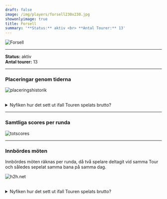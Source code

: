 ```yaml
---  
draft: false  
image: /img/players/forsell230x230.jpg  
showonlyimage: true  
title: Forsell  
summary: '**Status:** aktiv <br> **Antal Tourer:** 13'  
---
```


![Forsell](/img/players/forsell230x230.jpg)

------------------------------------------------------------------------

**Status:** aktiv  
**Antal tourer:** 13

------------------------------------------------------------------------

### Placeringar genom tiderna

![placeringshistorik](/playerstats/Forsell.placing.net.png) <br><br>
<details> <summary>Nyfiken hur det sett ut ifall Touren spelats
brutto?</summary> <p>

![placeringshistorik](/playerstats/Forsell.placing.gross.png) </p>
</details>

------------------------------------------------------------------------

### Samtliga scores per runda

![totscores](/playerstats/Forsell.totscores.png)

------------------------------------------------------------------------

### Innbördes möten

Innbördes möten räknas per runda, då två spelare deltagit vid samma Tour
och således sepelat samma bana på samma dag.

![h2h.net](/playerstats/Forsell.h2h.net.png) <br><br> <details>
<summary>Nyfiken hur det sett ut ifall Touren spelats brutto?</summary>
<p>

![h2h.gross](/playerstats/Forsell.h2h.gross.png) </p> </details>
